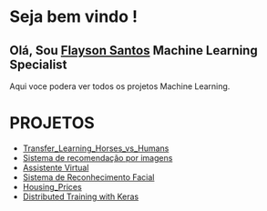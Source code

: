 ﻿# Seja bem vindo !

## Olá, Sou   [Flayson Santos](https://github.com/FlaysonJPSantos) Machine Learning Specialist

Aqui voce podera ver todos os projetos Machine Learning.

# PROJETOS
- [Transfer_Learning_Horses_vs_Humans](https://github.com/FlaysonJPSantos/Machine_Learning/tree/main/Convolutional%20neural%20networks%20tensorflow)
- [Sistema de recomendação por imagens](https://github.com/FlaysonJPSantos/Machine_Learning/tree/main/Sistema-de-recomendacao-por-imagens)
- [Assistente Virtual](https://github.com/FlaysonJPSantos/Machine_Learning/tree/main/AssistenteVirtual)
- [Sistema de Reconhecimento Facial](https://github.com/FlaysonJPSantos/Machine_Learning/tree/main/Sistema-de-Reconhecimento-Facial)
- [Housing_Prices](https://github.com/FlaysonJPSantos/Machine_Learning/tree/main/Housing_Prices)
- [Distributed Training with Keras](https://github.com/FlaysonJPSantos/Machine_Learning/blob/main/Distributed%20Training%20with%20Keras/keras.ipynb)

